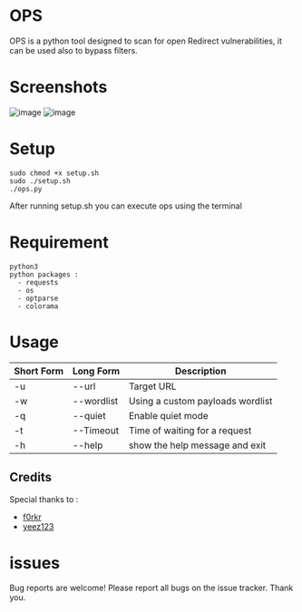# OPS
OPS is a python tool designed to scan for open Redirect vulnerabilities, it can be used also to bypass filters.

# Screenshots
![image](https://user-images.githubusercontent.com/65312444/116719737-f0995280-a9ca-11eb-9dcc-c59fa1d0b2a8.png)
![image](https://user-images.githubusercontent.com/65312444/116719809-060e7c80-a9cb-11eb-8a63-6e387cd5b487.png)


# Setup  
```
sudo chmod +x setup.sh  
sudo ./setup.sh  
./ops.py  
```
After running setup.sh you can execute ops using the terminal

# Requirement 
```
python3  
python packages :  
  - requests  
  - os  
  - optparse  
  - colorama
```
# Usage 
Short Form    | Long Form     | Description
------------- | ------------- |-------------
-u            | --url         | Target URL
-w            | --wordlist    | Using a custom payloads wordlist
-q            | --quiet       | Enable quiet mode
-t            | --Timeout     | Time of waiting for a request
-h            | --help        | show the help message and exit

## Credits
Special thanks to :

* [f0rkr](https://github.com/f0rkr)
* [yeez123](https://github.com/yezz123)

# issues
Bug reports are welcome! Please report all bugs on the issue tracker.
Thank you.
